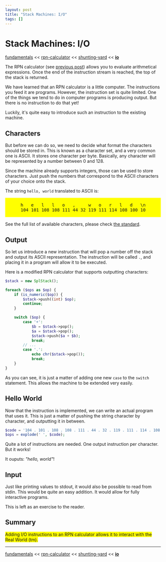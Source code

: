 ```yaml
---
layout: post
title: "Stack Machines: I/O"
tags: []
---
```


# Stack Machines: I/O

[fundamentals](/2013/08/28/stack-machines-fundamentals.html) <<
[rpn-calculator](/2013/12/02/stack-machines-rpn.html) <<
[shunting-yard](/2013/12/03/stack-machines-shunting-yard.html) <<
[**io**](/2013/12/03/stack-machines-io.html)

The RPN calculator (see [previous post](/2013/12/02/stack-machines-rpn.html)) allows you to evaluate arithmetical expressions. Once the end of the instruction stream is reached, the top of the stack is returned.

We have learned that an RPN calculator is a little computer. The instructions you feed it are programs. However, the instruction set is quite limited. One of the things we tend to do in computer programs is producing output. But there is no instruction to do that yet!

Luckily, it's quite easy to introduce such an instruction to the existing machine.

## Characters

But before we can do so, we need to decide what format the characters should be stored in. This is known as a character set, and a very common one is ASCII. It stores one character per byte. Basically, any character will be represented by a number between 0 and 128.

Since the machine already supports integers, those can be used to store characters. Just push the numbers that correspond to the ASCII characters of your choice onto the stack.

The string `hello, world` translated to ASCII is:

<div class="ascii-table"><pre style="background-color: yellow; padding: 15px 50px;">
h   e   l   l   o   ,     w   o   r   l   d   \n
104 101 108 108 111 44 32 119 111 114 108 100 10
</pre></div>

See the full list of available characters, please check [the standard](http://www.unicode.org/charts/PDF/U0000.pdf).

## Output

So let us introduce a new instruction that will pop a number off the stack and output its ASCII representation. The instruction will be called `.`, and placing it in a program will allow it to be executed.

Here is a modified RPN calculator that supports outputting characters:

~~~php
$stack = new SplStack();

foreach ($ops as $op) {
    if (is_numeric($op)) {
        $stack->push((int) $op);
        continue;
    }

    switch ($op) {
        case '+':
            $b = $stack->pop();
            $a = $stack->pop();
            $stack->push($a + $b);
            break;
        // ...
        case '.':
            echo chr($stack->pop());
            break;
    }
}
~~~

As you can see, it is just a matter of adding one new `case` to the `switch` statement. This allows the machine to be extended very easily.

## Hello World

Now that the instruction is implemented, we can write an actual program that uses it. This is just a matter of pushing the string character by character, and outputting it in between.

~~~php
$code = '104 . 101 . 108 . 108 . 111 . 44 . 32 . 119 . 111 . 114 . 108 . 100 . 10 .';
$ops = explode(' ', $code);
~~~

Quite a lot of instructions are needed. One output instruction per character. But it works!

It ouputs: <em>"hello, world"</em>!

## Input

Just like printing values to stdout, it would also be possible to read from stdin. This would be quite an easy addition. It would allow for fully interactive programs.

This is left as an exercise to the reader.

## Summary

<span style="background-color: yellow;">
    Adding I/O instructions to an RPN calculator allows it to interact with the Real World (tm).
</span>

---

[fundamentals](/2013/08/28/stack-machines-fundamentals.html) <<
[rpn-calculator](/2013/12/02/stack-machines-rpn.html) <<
[shunting-yard](/2013/12/03/stack-machines-shunting-yard.html) <<
[**io**](/2013/12/03/stack-machines-io.html)
